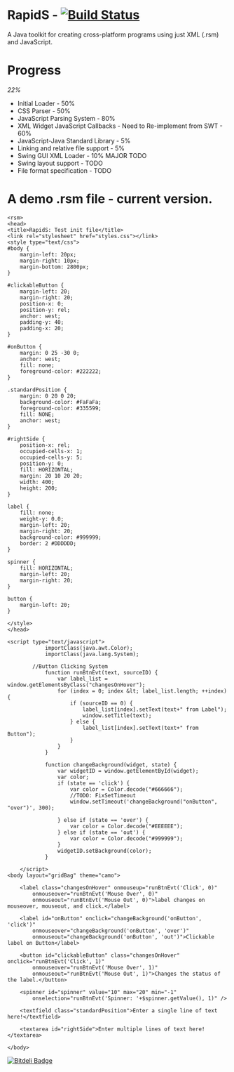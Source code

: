RapidS - [![Build Status](https://travis-ci.org/Tribex/RapidS.png?branch=master)](https://travis-ci.org/Tribex/RapidS)
======

A Java toolkit for creating cross-platform programs using just XML (.rsm) and JavaScript.

Progress
========
*22%*

* Initial Loader - 50%
* CSS Parser - 50%
* JavaScript Parsing System - 80%
* XML Widget JavaScript Callbacks - Need to Re-implement from SWT - 60%
* JavaScript-Java Standard Library - 5%
* Linking and relative file support - 5%
* Swing GUI XML Loader - 10% MAJOR TODO
* Swing layout support - TODO
* File format specification - TODO

A demo .rsm file - current version.
========

```
<rsm>
<head>
<title>RapidS: Test init file</title>
<link rel="stylesheet" href="styles.css"></link>
<style type="text/css">
#body {
	margin-left: 20px;
	margin-right: 10px;
	margin-bottom: 2800px;
}

#clickableButton {
	margin-left: 20;
	margin-right: 20;
	position-x: 0;
	position-y: rel;
	anchor: west;
	padding-y: 40;
	padding-x: 20;
}

#onButton {
	margin: 0 25 -30 0;
	anchor: west;
	fill: none;
	foreground-color: #222222;
}

.standardPosition {
	margin: 0 20 0 20;
	background-color: #FaFaFa;
	foreground-color: #335599;
	fill: NONE;
	anchor: west;
}

#rightSide {
	position-x: rel;
	occupied-cells-x: 1;
	occupied-cells-y: 5;
	position-y: 0;
	fill: HORIZONTAL;
	margin: 20 10 20 20;
	width: 400;
	height: 200;
}

label {
	fill: none;
	weight-y: 0.0;
	margin-left: 20;
	margin-right: 20;
	background-color: #999999;
	border: 2 #DDDDDD;
}

spinner {
	fill: HORIZONTAL;
	margin-left: 20;
	margin-right: 20;
}

button {
	margin-left: 20;
}

</style>
</head>

<script type="text/javascript">
			importClass(java.awt.Color);
			importClass(java.lang.System);

		//Button Clicking System
			function runBtnEvt(text, sourceID) {
				var label_list = window.getElementsByClass("changesOnHover");
				for (index = 0; index &lt; label_list.length; ++index) {
					if (sourceID == 0) {
						label_list[index].setText(text+" from Label");
						window.setTitle(text);
					} else {
						label_list[index].setText(text+" from Button");
					}
				}
			}
		
			function changeBackground(widget, state) {
				var widgetID = window.getElementById(widget);
				var color;
				if (state == 'click') {
					var color = Color.decode("#666666");
					//TODO: FixSetTimeout
					window.setTimeout('changeBackground("onButton", "over")', 300);
					
				} else if (state == 'over') {
					var color = Color.decode("#EEEEEE");
				} else if (state == 'out') {
					var color = Color.decode("#999999");
				}
				widgetID.setBackground(color);
			}

	</script> 
<body layout="gridBag" theme="camo">

	<label class="changesOnHover" onmouseup="runBtnEvt('Click', 0)"
		onmouseover="runBtnEvt('Mouse Over', 0)"
		onmouseout="runBtnEvt('Mouse Out', 0)">label changes on	mouseover, mouseout, and click.</label>
		
	<label id="onButton" onclick="changeBackground('onButton', 'click')"
		onmouseover="changeBackground('onButton', 'over')"
		onmouseout="changeBackground('onButton', 'out')">Clickable label on Button</label>
		
	<button id="clickableButton" class="changesOnHover" onclick="runBtnEvt('Click', 1)"
		onmouseover="runBtnEvt('Mouse Over', 1)"
		onmouseout="runBtnEvt('Mouse Out', 1)">Changes the status of the label.</button>
		
	<spinner id="spinner" value="10" max="20" min="-1"
		onselection="runBtnEvt('Spinner: '+$spinner.getValue(), 1)" />
	
	<textfield class="standardPosition">Enter a single line of text here!</textfield>
	
	<textarea id="rightSide">Enter multiple lines of text here!</textarea>

</body>

```


[![Bitdeli Badge](https://d2weczhvl823v0.cloudfront.net/Tribex/rapids/trend.png)](https://bitdeli.com/free "Bitdeli Badge")

